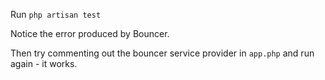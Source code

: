 Run `php artisan test`

Notice the error produced by Bouncer.

Then try commenting out the bouncer service provider in `app.php` and run again - it works.

